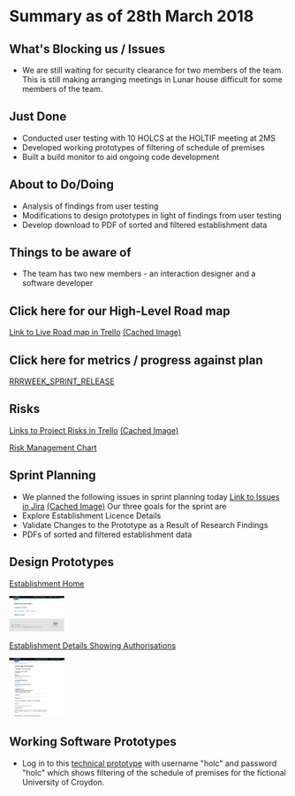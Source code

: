 # Summary as of 28th March 2018 
## What's Blocking us / Issues
* We are still waiting for security clearance for two members of the team. This is still making arranging meetings in Lunar house difficult for some members of the team.

## Just Done
* Conducted user testing with 10 HOLCS at the HOLTIF meeting at 2MS
* Developed working prototypes of filtering of schedule of premises
* Built a build monitor to aid ongoing code development 

## About to Do/Doing
* Analysis of findings from user testing
* Modifications to design prototypes in light of findings from user testing
* Develop download to  PDF of sorted and filtered establishment data

## Things to be aware of
* The team has two new members - an interaction designer and a software developer

## Click here for our High-Level Road map
[Link to Live Road map in Trello](https://trello.com/b/gDQdE01u/asl-roadmap)    [\(Cached Image\)](graphs/ASLRoadMap28032018.jpg)

## Click here for metrics / progress against plan
[RRRWEEK_SPRINT_RELEASE](graphs/progress28032018.png)

## Risks
[Links to Project Risks in Trello](https://trello.com/b/VuFuCL7t/risk-register-and-kpis-asl-delivery)    [\(Cached Image\)](graphs/ASLRiskRegister28032018.jpg)

[Risk Management Chart](graphs/risk28032018.png)

## Sprint Planning
* We planned the following issues in sprint planning today [Link to Issues in Jira](https://jira.digital.homeoffice.gov.uk/secure/RapidBoard.jspa?rapidView=261)    [\(Cached Image\)](graphs/sprint28032018.jpg)
Our three goals for the sprint are
* Explore Establishment Licence Details
* Validate Changes to the Prototype as a Result of Research Findings
* PDFs of sorted and filtered establishment data

## Design Prototypes
[Establishment Home](graphs/EstablishmentHome.png)

<a href="graphs/EstablishmentHome.png"><img src="graphs/EstablishmentHome.png" alt="HTML5 Icon" width="100"></a>

[Establishment Details Showing Authorisations](graphs/EstablishmentAndAuthorisations.png)

<a href="graphs/EstablishmentAndAuthorisations.png"><img src="graphs/EstablishmentAndAuthorisations.png" alt="HTML5 Icon" width="100"></a>


## Working Software Prototypes
* Log in to this [technical prototype](https://public-ui.notprod.asl.homeoffice.gov.uk/places) with username "holc" and password "holc" which shows filtering of the schedule of premises for the fictional University of Croydon.

